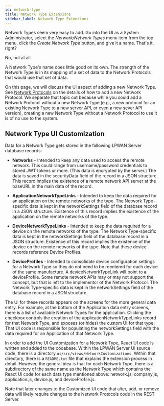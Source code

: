```yaml
---
id: network-type
title: Network Type Extensions
sidebar_label: Network Type Extensions
---
```


Network Types seem very easy to add.  Go into the UI as a System Administrator,
select the *Network/Network Types* menu item from the top menu, click the *Create Network Type* button, and give it a name.  That's it, right?

No, not at all.

A Network Type's name does little good on its own.  The strength of the Network
Type is in its mapping of a set of data to the Network Protocols that would use
that set of data.

On this page, we will discuss the UI aspect of adding a new Network Type.  See
[Network Protocols](/extensions/networkprotocols) on the details of how to add
a new Network Protocol.  We separate that topic out because while you could add
a Network Protocol without a new Network Type (e.g., a new protocol for an
existing Network Type to a new server API, or even a new sever API version),
creating a new Network Type without a Network Protocol to use it is of no use
to the system.

## Network Type UI Customization

Data for a Network Type gets stored in the following LPWAN Server database
records:

- **Networks** - Intended to keep any data used to access the remote network.
  This could range from username/password credentials to stored JWT tokens or
  more. (This data is encrypted by the server.)  The data is saved in the
  securityData field of the record in a JSON structure.  This record implies
  the existence of a remote network API server at the baseURL in the main data
  of the record.

- **ApplicationNetworkTypeLinks** - Intended to keep the data required for an
  application on the remote networks of the type.  The Network Type-specific
  data is kept in the networkSettings field of the database record in a JSON
  structure.  Existence of this record implies the existence of the application
  on the remote networks of the type.

- **DeviceNetworkTypeLinks** - Intended to keep the data required for a device
  on the remote networks of the type.  The Network Type-specific data is kept
  in the networkSettings field of the database record in a JSON structure.
  Existence of this record implies the existence of the device on the remote
  networks of the type.  Note that these device records reference Device
  Profiles.

- **DeviceProfiles** - Intended to consolidate device configuration settings for
  a Network Type so they do not need to be reentered for each device of the same
  manufacture.  A deviceNetworkTypeLink will point to a deviceProfile.  Some
  remote network APIs may or may not support the concept, but that is left to
  the implementor of the Network Protocol.  The Network Type-specific data is
  kept in the networkSettings field of the database record in a JSON
  structure.

The UI for these records appears on the screens for the more general data
entry.  For example, at the bottom of the Application data entry screens, there
is a list of available Network Types for the application.  Clicking the
checkbox controls the creation of the applicationNetworkTypeLinks record for
that Network Type, and exposes (or hides) the custom UI for that type.  That UI
code is responsible for populating the networkSettings field with the data
required for an Application of that Network Type.

In order to add the UI Customization for a Network Type, React UI code is
written and added to the codebase.  Within the LPWAN Server UI source code,
there is a directory `ui/src/views/NetworkCustomizations`.  Within that
directory, there is a `README.txt` file that explains the extension process in
detail.  However, the general idea is that for each Network Type, there is a
subdirectory of the same name as the Network Type which contains the React UI
code for each data type mentioned above: network.js, company.js, application.js,
device.js, and deviceProfile.js.

Note that later changes to the Customized UI code that alter, add, or remove
data will likely require changes to the Network Protocols code in the REST
Server.
